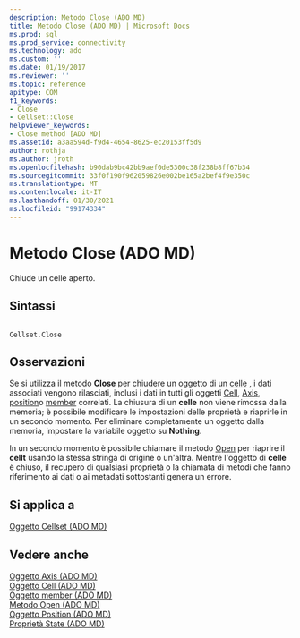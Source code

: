 ```yaml
---
description: Metodo Close (ADO MD)
title: Metodo Close (ADO MD) | Microsoft Docs
ms.prod: sql
ms.prod_service: connectivity
ms.technology: ado
ms.custom: ''
ms.date: 01/19/2017
ms.reviewer: ''
ms.topic: reference
apitype: COM
f1_keywords:
- Close
- Cellset::Close
helpviewer_keywords:
- Close method [ADO MD]
ms.assetid: a3aa594d-f9d4-4654-8625-ec20153ff5d9
author: rothja
ms.author: jroth
ms.openlocfilehash: b90dab9bc42bb9aef0de5300c38f238b8ff67b34
ms.sourcegitcommit: 33f0f190f962059826e002be165a2bef4f9e350c
ms.translationtype: MT
ms.contentlocale: it-IT
ms.lasthandoff: 01/30/2021
ms.locfileid: "99174334"
---
```

# <a name="close-method-ado-md"></a>Metodo Close (ADO MD)
Chiude un celle aperto.  
  
## <a name="syntax"></a>Sintassi  
  
```  
  
Cellset.Close  
```  
  
## <a name="remarks"></a>Osservazioni  
 Se si utilizza il metodo **Close** per chiudere un oggetto di un [celle](./cellset-object-ado-md.md) , i dati associati vengono rilasciati, inclusi i dati in tutti gli oggetti [Cell](./cell-object-ado-md.md), [Axis](./axis-object-ado-md.md), [position](./position-object-ado-md.md)o [member](./member-object-ado-md.md) correlati. La chiusura di un **celle** non viene rimossa dalla memoria; è possibile modificare le impostazioni delle proprietà e riaprirle in un secondo momento. Per eliminare completamente un oggetto dalla memoria, impostare la variabile oggetto su **Nothing**.  
  
 In un secondo momento è possibile chiamare il metodo [Open](./open-method-ado-md.md) per riaprire il **cellt** usando la stessa stringa di origine o un'altra. Mentre l'oggetto di **celle** è chiuso, il recupero di qualsiasi proprietà o la chiamata di metodi che fanno riferimento ai dati o ai metadati sottostanti genera un errore.  
  
## <a name="applies-to"></a>Si applica a  
 [Oggetto Cellset (ADO MD)](./cellset-object-ado-md.md)  
  
## <a name="see-also"></a>Vedere anche  
 [Oggetto Axis (ADO MD)](./axis-object-ado-md.md)   
 [Oggetto Cell (ADO MD)](./cell-object-ado-md.md)   
 [Oggetto member (ADO MD)](./member-object-ado-md.md)   
 [Metodo Open (ADO MD)](./open-method-ado-md.md)   
 [Oggetto Position (ADO MD)](./position-object-ado-md.md)   
 [Proprietà State (ADO MD)](./state-property-ado-md.md)